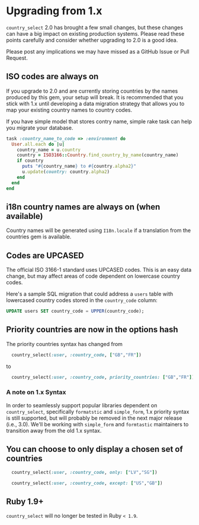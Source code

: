 # Upgrading from 1.x

`country_select` 2.0 has brought a few small changes, but these changes
can have a big impact on existing production systems. Please read these
points carefully and consider whether upgrading to 2.0 is a good idea.

Please post any implications we may have missed as a GitHub Issue
or Pull Request.

## ISO codes are always on

If you upgrade to 2.0 and are currently storing countries by the names
produced by this gem, your setup will break. It is recommended that you
stick with 1.x until developing a data migration strategy that allows
you to map your existing country names to country codes.

If you have simple model that stores contry name, simple rake task can
help you migrate your database.

```ruby
task :country_name_to_code => :environment do
  User.all.each do |u|
    country_name = u.country
    country = ISO3166::Country.find_country_by_name(country_name)
    if country
      puts "#{country_name} to #{country.alpha2}"
      u.update(country: country.alpha2)
    end
  end
end
```

## i18n country names are always on (when available)

Country names will be generated using `I18n.locale` if a translation
from the countries gem is available.

## Codes are UPCASED

The official ISO 3166-1 standard uses UPCASED codes. This is an easy
data change, but may affect areas of code dependent on lowercase country
codes.

Here's a sample SQL migration that could address a `users` table with
lowercased country codes stored in the `country_code` column:

```sql
UPDATE users SET country_code = UPPER(country_code);
```

## Priority countries are now in the options hash

The priority countries syntax has changed from

```ruby
  country_select(:user, :country_code, ["GB","FR"])
```

to

```ruby
  country_select(:user, :country_code, priority_countries: ["GB","FR"])
```

### A note on 1.x Syntax

In order to seamlessly support popular libraries dependent on
`country_select`, specifically `formatstic` and `simple_form`, 1.x
priority syntax is still supported, but will probably be removed in the
next major release (i.e., 3.0). We'll be working with `simple_form` and
`formtastic` maintainers to transition away from the old 1.x syntax.

## You can choose to only display a chosen set of countries

```ruby
  country_select(:user, :country_code, only: ["LV","SG"])
```

```ruby
  country_select(:user, :country_code, except: ["US","GB"])
```

## Ruby 1.9+

`country_select` will no longer be tested in Ruby `< 1.9`.

